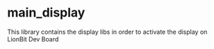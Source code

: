 # main_display
  
  This library contains the display libs in order to activate the display on LionBit Dev Board
